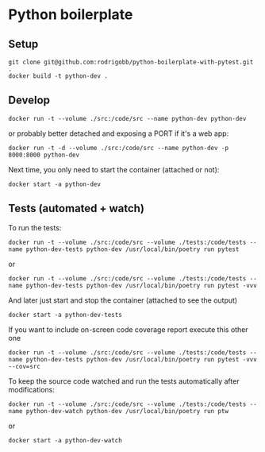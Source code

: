 # Python boilerplate

## Setup

```
git clone git@github.com:rodrigobb/python-boilerplate-with-pytest.git .
docker build -t python-dev .
```

## Develop

```
docker run -t --volume ./src:/code/src --name python-dev python-dev
```

or probably better detached and exposing a PORT if it's a web app:

```
docker run -t -d --volume ./src:/code/src --name python-dev -p 8000:8000 python-dev
```

Next time, you only need to start the container (attached or not):
```
docker start -a python-dev
```

## Tests (automated + watch)

To run the tests:

```
docker run -t --volume ./src:/code/src --volume ./tests:/code/tests --name python-dev-tests python-dev /usr/local/bin/poetry run pytest
```

or 

```
docker run -t --volume ./src:/code/src --volume ./tests:/code/tests --name python-dev-tests python-dev /usr/local/bin/poetry run pytest -vvv
```

And later just start and stop the container (attached to see the output)
```
docker start -a python-dev-tests
```

If you want to include on-screen code coverage report execute this other one

```
docker run -t --volume ./src:/code/src --volume ./tests:/code/tests --name python-dev-tests python-dev /usr/local/bin/poetry run pytest -vvv --cov=src
```

To keep the source code watched and run the tests automatically after modifications:

```
docker run -t --volume ./src:/code/src --volume ./tests:/code/tests --name python-dev-watch python-dev /usr/local/bin/poetry run ptw
```

or

```
docker start -a python-dev-watch
```
